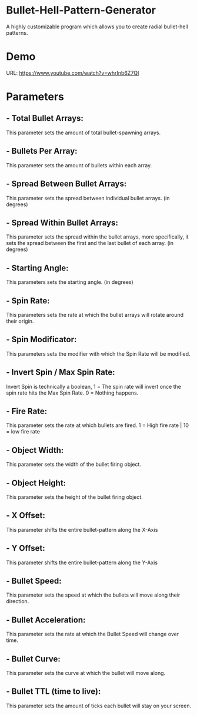 # Bullet-Hell-Pattern-Generator
A highly customizable program which allows you to create radial bullet-hell patterns.

# Demo
URL: https://www.youtube.com/watch?v=whrInb6Z7QI

# Parameters 

## - Total Bullet Arrays: 

This parameter sets the  amount of total bullet-spawning arrays. 

## - Bullets Per Array:

This parameter sets the amount of bullets within each array.

## - Spread Between Bullet Arrays: 

This parameter sets the spread between individual bullet arrays. (in degrees) 

## - Spread Within Bullet Arrays: 

This parameter sets the spread within the bullet arrays, more specifically, it sets the spread between the first and the last bullet of each array. (in degrees) 

## - Starting Angle: 

This parameters sets the starting angle. (in degrees) 

## - Spin Rate:

This parameters sets the rate at which the bullet arrays will rotate around their origin. 

## - Spin Modificator: 

This parameters sets the modifier with which the Spin Rate will be modified. 

## - Invert Spin / Max Spin Rate: 

Invert Spin is technically a boolean, 1 = The spin rate will invert once the spin rate hits the Max Spin Rate.
0 = Nothing happens. 

## - Fire Rate:

This parameter sets the rate at which bullets are fired. 1 = High fire rate | 10 = low fire rate

## - Object Width:

This parameter sets the width of the bullet firing object.

## - Object Height:

This parameter sets the height of the bullet firing object.

## - X Offset:

This parameter shifts the entire bullet-pattern along the X-Axis

## - Y Offset:

This parameter shifts the entire bullet-pattern along the Y-Axis

## - Bullet Speed:

This parameter sets the speed at which the bullets will move along their direction.

## - Bullet Acceleration:

This parameter sets the rate at which the Bullet Speed will change over time.

## - Bullet Curve:

This parameter sets the curve at which the bullet will move along.

## - Bullet TTL (time to live):

This parameter sets the amount of ticks each bullet will stay on your screen.
